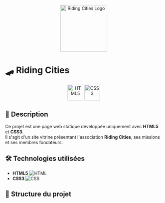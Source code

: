 <p align="center">
    <img src="logo.png" alt="Riding Cities Logo" width="150">
</p>

# 🛹 Riding Cities

<p align="center">
    <img src="https://cdn.jsdelivr.net/gh/devicons/devicon/icons/html5/html5-original.svg" alt="HTML5" width="50"/>
    <img src="https://cdn.jsdelivr.net/gh/devicons/devicon/icons/css3/css3-original.svg" alt="CSS3" width="50"/>
</p>

## 📖 Description
Ce projet est une page web statique développée uniquement avec **HTML5** et **CSS3**.  
Il s'agit d'un site vitrine présentant l'association **Riding Cities**, ses missions et ses membres fondateurs.

## 🛠 Technologies utilisées
- **HTML5** ![HTML](https://img.shields.io/badge/HTML5-E34F26?style=flat-square&logo=html5&logoColor=white)
- **CSS3** ![CSS](https://img.shields.io/badge/CSS3-1572B6?style=flat-square&logo=css3&logoColor=white)

## 📂 Structure du projet

